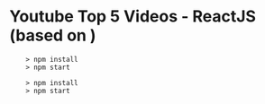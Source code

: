 # Youtube Top 5 Videos - ReactJS (based on )

```
	> npm install
	> npm start
```

```
	> npm install
	> npm start
```
